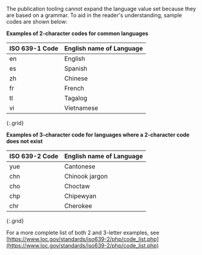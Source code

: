 
<div markdown="1" class="stu-note">

The publication tooling cannot expand the language value set because they are based on a grammar.  To aid in the reader's understanding, sample codes are shown below:


**Examples of 2-character codes for common languages**

|ISO 639-1 Code|English name of Language|
|---|---|
|en|English|
|es|Spanish|
|zh |Chinese|
|fr|French|
|tl|Tagalog|
|vi|Vietnamese|
{:.grid}

**Examples of 3-character code for languages where a 2-character code does not exist**

|ISO 639-2 Code|English name of Language|
|---|---|
|yue|Cantonese|
|chn|Chinook jargon|
|cho|Choctaw|
|chp|Chipewyan|
|chr|Cherokee|
{:.grid}

For a more complete list of both 2 and 3-letter examples, see [https://www.loc.gov/standards/iso639-2/php/code_list.php](https://www.loc.gov/standards/iso639-2/php/code_list.php)

</div>

